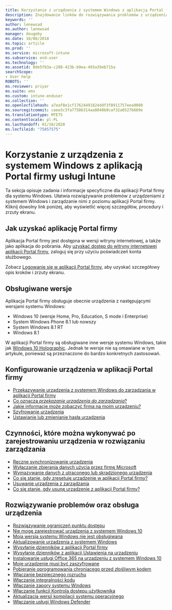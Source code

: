 ```yaml
---
title: Korzystanie z urządzenia z systemem Windows z aplikacją Portal firmy usługi Intune | Microsoft Docs
description: Znajdowanie linków do rozwiązywania problemów z urządzeniami z systemem Windows lub zarządzania nimi w aplikacji Portal firmy
keywords: ''
author: lenewsad
ms.author: lanewsad
manager: dougeby
ms.date: 10/08/2018
ms.topic: article
ms.prod: ''
ms.service: microsoft-intune
ms.subservice: end-user
ms.technology: ''
ms.assetid: 0de5f03a-c288-423b-b9ea-493a39eb715a
searchScope:
- User help
ROBOTS: ''
ms.reviewer: priyar
ms.suite: ems
ms.custom: intune-enduser
ms.collection: ''
ms.openlocfilehash: a7eaf8e1cf17624491824ddf3f8911757eea9080
ms.sourcegitcommit: caee3c3fa77586314aa8040b0caf32a0527b669e
ms.translationtype: MTE75
ms.contentlocale: pl-PL
ms.lasthandoff: 01/10/2020
ms.locfileid: "75857575"
---
```

# <a name="using-your-windows-device-with-intune-company-portal"></a>Korzystanie z urządzenia z systemem Windows z aplikacją Portal firmy usługi Intune

Ta sekcja opisuje zadania i informacje specyficzne dla aplikacji Portal firmy dla systemu Windows. Ułatwia rozwiązywanie problemów z urządzeniami z systemem Windows i zarządzanie nimi z poziomu aplikacji Portal firmy. Kliknij dowolny link poniżej, aby wyświetlić więcej szczegółów, procedury i zrzuty ekranu.  

## <a name="how-to-get-company-portal"></a>Jak uzyskać aplikację Portal firmy
Aplikacja Portal firmy jest dostępna w wersji witryny internetowej, a także jako aplikacja do pobrania. Aby [uzyskać dostęp do witryny internetowej aplikacji Portal firmy](https://go.microsoft.com/fwlink/?linkid=2010980), zaloguj się przy użyciu poświadczeń konta służbowego.  

Zobacz [Logowanie się w aplikacji Portal firmy](https://docs.microsoft.com/intune-user-help/sign-in-to-the-company-portal), aby uzyskać szczegółowy opis kroków i zrzuty ekranu.

## <a name="supported-versions"></a>Obsługiwane wersje

Aplikacja Portal firmy obsługuje obecnie urządzenia z następującymi wersjami systemu Windows:

* Windows 10 (wersje Home, Pro, Education, S mode i Enterprise)
* System Windows Phone 8.1 lub nowszy
* System Windows 8.1 RT
* Windows 8.1

W aplikacji Portal firmy są obsługiwane inne wersje systemu Windows, takie jak [Windows 10 Holographic](https://www.microsoft.com/hololens). Jednak te wersje nie są omawiane w tym artykule, ponieważ są przeznaczone do bardzo konkretnych zastosowań.

## <a name="set-up-your-device-in-the-company-portal"></a>Konfigurowanie urządzenia w aplikacji Portal firmy
- [Przekazywanie urządzenia z systemem Windows do zarządzania w aplikacji Portal firmy](windows-enrollment-company-portal.md)  
- [Co oznacza *przekazanie urządzenia do zarządzania*?](what-happens-if-you-install-the-company-portal-app-and-enroll-your-device-in-intune-windows.md)
- [Jakie informacje może zobaczyć firma na moim urządzeniu?](what-info-can-your-company-see-when-you-enroll-your-device-in-intune.md)
- [Szyfrowanie urządzenia](encrypt-your-device-windows.md)
- [Ustawianie lub zmienianie hasła urządzenia](set-or-change-your-password-windows.md)

## <a name="things-you-can-do-after-your-device-is-enrolled-in-management"></a>Czynności, które można wykonywać po zarejestrowaniu urządzenia w rozwiązaniu zarządzania
- [Ręczne synchronizowanie urządzenia](sync-your-device-manually-windows.md)
- [Wyłączanie zbierania danych użycia przez firmę Microsoft](turn-off-microsoft-usage-data-collection-windows.md)
- [Wymazywanie danych z utraconego lub skradzionego urządzenia](reset-erase-your-device-cpwebsite.md)
- [Co się stanie, gdy zresetuję urządzenie w aplikacji Portal firmy?](what-happens-if-you-reset-your-device-using-the-company-portal-windows.md)
- [Usuwanie urządzenia z zarządzania](unenroll-your-device-from-intune-windows.md)
- [Co się stanie, gdy usunę urządzenie z aplikacji Portal firmy?](what-happens-if-you-unenroll-your-device-from-intune-windows.md)

## <a name="troubleshoot-and-maintain-your-device"></a>Rozwiązywanie problemów oraz obsługa urządzenia
* [Rozwiązywanie ograniczeń punktu dostępu](resolve-access-point-restrictions.md)
* [Nie mogę zarejestrować urządzenia z systemem Windows 10](troubleshoot-your-windows-10-device-windows.md)
* [Moja wersja systemu Windows nie jest obsługiwana](your-windows-version-isnt-yet-supported.md)
* [Aktualizowanie urządzenia z systemem Windows](you-need-to-update-your-windows-device.md)
* [Wysyłanie dzienników z aplikacji Portal firmy](send-logs-to-your-it-admin-cp-windows.md)
* [Wysyłanie dzienników z aplikacji Ustawienia na urządzeniu](send-logs-to-your-it-admin-settings-windows.md)
* [Instalowanie usługi Office 365 na urządzeniu z systemem Windows 10](install-office-windows.md)
* [Moje urządzenie musi być zaszyfrowane](you-need-to-enable-windows-encryption.md)
* [Pobieranie oprogramowania chroniącego przed złośliwym kodem](your-device-needs-antimalware-software.md)
* [Włączanie bezpiecznego rozruchu](you-need-to-enable-secure-boot-windows.md)
* [Włączanie integralności kodu](you-need-to-enable-code-integrity.md)
* [Włączanie zapory systemu Windows](you-need-to-enable-defender-firewall-windows.md)
* [Włączanie funkcji Kontrola dostępu użytkownika](you-need-to-enable-uac-windows.md)
* [Aktualizacja wersji kompilacji systemu operacyjnego](you-need-to-update-os-build-version-windows.md)
* [Włączanie usługi Windows Defender](turn-on-defender-windows.md)
